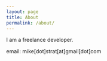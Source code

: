 ```yaml
---
layout: page
title: About
permalink: /about/
---
```


I am a freelance developer.

email: mike[dot]strat[at]gmail[dot]com
